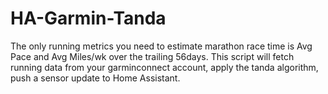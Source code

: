 # HA-Garmin-Tanda
The only running metrics you need to estimate marathon race time is Avg Pace and Avg Miles/wk over the trailing 56days.  This script will fetch running data from your garminconnect account, apply the tanda algorithm, push a sensor update to Home Assistant.
